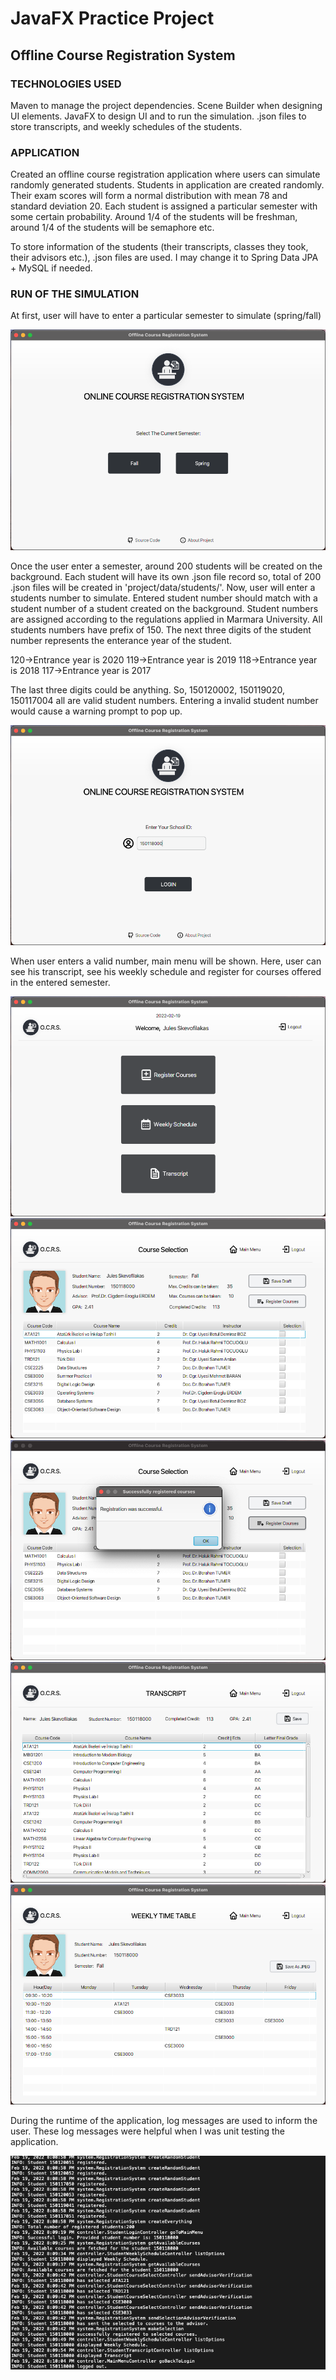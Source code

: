 # JavaFX Practice Project
## Offline Course Registration System

### TECHNOLOGIES USED

Maven to manage the project dependencies.
Scene Builder when designing UI elements.
JavaFX to design UI and to run the simulation.
.json files to store transcripts, and weekly schedules of the students.

### APPLICATION

Created an offline course registration application where users can simulate randomly generated students.
Students in application are created randomly. Their exam scores will form a normal distribution with mean 78
and standard deviation 20. Each student is assigned a particular semester with some certain probability.
Around 1/4 of the students will be freshman, around 1/4 of the students will be semaphore etc.

To store information of the students (their transcripts, classes they took, their advisors etc.), .json files
are used. I may change it to Spring Data JPA + MySQL if needed.


### RUN OF THE SIMULATION
At first, user will have to enter a particular semester to simulate (spring/fall)

<img src="images/first-page.png">

Once the user enter a semester, around 200 students will be created on the background. Each student will
have its own .json file record so, total of 200 .json files will be created in 'project/data/students/'.
Now, user will enter a students number to simulate. Entered student number should match with a student
number of a student created on the background.
Student numbers are assigned according to the regulations applied in Marmara University.
All students numbers have prefix of 150.
The next three digits of the student number represents the enterance year of the student.

120->Entrance year is 2020
119->Entrance year is 2019
118->Entrance year is 2018
117->Entrance year is 2017

The last three digits could be anything. So, 150120002, 150119020, 150117004 all are valid student numbers.
Entering a invalid student number would cause a warning prompt to pop up.

<img src="images/log-in-page.png">

When user enters a valid number, main menu will be shown. Here, user can see his transcript, see his weekly
schedule and register for courses offered in the entered semester.

<img src="images/main-menu.png">
<img src="images/registration-page.png">
<img src="images/registration-successful.png">
<img src="images/transcript-page.png">
<img src="images/weekly-schedule-page.png">

During the runtime of the application, log messages are used to inform the user. These log messages were
helpful when I was unit testing the application.

<img src="images/log-saves.png">
